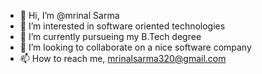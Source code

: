 - 👋 Hi, I’m @mrinal Sarma
- 👀 I’m interested in software oriented technologies
- 🌱 I’m currently pursueing my B.Tech degree
- 💞️ I’m looking to collaborate on a nice software company
- 📫 How to reach me, mrinalsarma320@gmail.com

<!---
mrinal-cloud/mrinal-cloud is a ✨ special ✨ repository because its `README.md` (this file) appears on your GitHub profile.
You can click the Preview link to take a look at your changes.
--->
